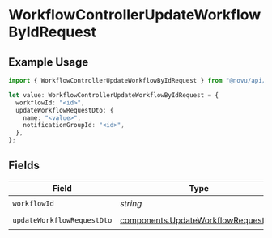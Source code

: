 # WorkflowControllerUpdateWorkflowByIdRequest

## Example Usage

```typescript
import { WorkflowControllerUpdateWorkflowByIdRequest } from "@novu/api/models/operations";

let value: WorkflowControllerUpdateWorkflowByIdRequest = {
  workflowId: "<id>",
  updateWorkflowRequestDto: {
    name: "<value>",
    notificationGroupId: "<id>",
  },
};
```

## Fields

| Field                                                                                      | Type                                                                                       | Required                                                                                   | Description                                                                                |
| ------------------------------------------------------------------------------------------ | ------------------------------------------------------------------------------------------ | ------------------------------------------------------------------------------------------ | ------------------------------------------------------------------------------------------ |
| `workflowId`                                                                               | *string*                                                                                   | :heavy_check_mark:                                                                         | N/A                                                                                        |
| `updateWorkflowRequestDto`                                                                 | [components.UpdateWorkflowRequestDto](../../models/components/updateworkflowrequestdto.md) | :heavy_check_mark:                                                                         | N/A                                                                                        |